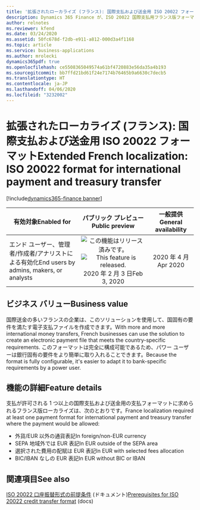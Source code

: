 ```yaml
---
title: '拡張されたローカライズ (フランス): 国際支払および送金用 ISO 20022 フォーマット'
description: Dynamics 365 Finance が、ISO 20022 国際支払用フランス版フォーマットに対応するよう拡張されました。
author: relnotes
ms.reviewer: kfend
ms.date: 03/24/2020
ms.assetid: 50fc678d-f2db-e911-a812-000d3a4f1168
ms.topic: article
ms.service: business-applications
ms.author: mrolecki
dynamics365pdf: true
ms.openlocfilehash: ce5508365049574a61bf4720883e56da35a4b193
ms.sourcegitcommit: bb7ffd21bd61f24e7174b76465b9a6630c7decb5
ms.translationtype: HT
ms.contentlocale: ja-JP
ms.lasthandoff: 04/06/2020
ms.locfileid: "3232002"
---
```

# <a name="extended-french-localization-iso-20022-format-for-international-payment-and-treasury-transfer"></a><span data-ttu-id="ad359-103">拡張されたローカライズ (フランス): 国際支払および送金用 ISO 20022 フォーマット</span><span class="sxs-lookup"><span data-stu-id="ad359-103">Extended French localization: ISO 20022 format for international payment and treasury transfer</span></span>
[!include[dynamics365-finance banner](../includes/dynamics365-finance.md)]

| <span data-ttu-id="ad359-104">有効対象</span><span class="sxs-lookup"><span data-stu-id="ad359-104">Enabled for</span></span>    |  <span data-ttu-id="ad359-105">パブリック プレビュー</span><span class="sxs-lookup"><span data-stu-id="ad359-105">Public preview</span></span> | <span data-ttu-id="ad359-106">一般提供</span><span class="sxs-lookup"><span data-stu-id="ad359-106">General availability</span></span> | 
| ---------- | :----------: |:----------: |
|<span data-ttu-id="ad359-107">エンド ユーザー、管理者/作成者/アナリストによる有効化</span><span class="sxs-lookup"><span data-stu-id="ad359-107">End users by admins, makers, or analysts</span></span>|<span data-ttu-id="ad359-108">![この機能はリリース済みです。](/dynamics365-release-plan/media/green-checkmark.png "この機能はリリース済みです。")</span><span class="sxs-lookup"><span data-stu-id="ad359-108">![This feature is released.](/dynamics365-release-plan/media/green-checkmark.png "This feature is released.")</span></span> <span data-ttu-id="ad359-109">2020 年 2 月 3 日</span><span class="sxs-lookup"><span data-stu-id="ad359-109">Feb 3, 2020</span></span>| <span data-ttu-id="ad359-110">2020 年 4 月</span><span class="sxs-lookup"><span data-stu-id="ad359-110">Apr 2020</span></span>|


## <a name="business-value"></a><span data-ttu-id="ad359-111">ビジネス バリュー</span><span class="sxs-lookup"><span data-stu-id="ad359-111">Business value</span></span>
<!-- bv start -->
<span data-ttu-id="ad359-112">国際送金の多いフランスの企業は、このソリューションを使用して、国固有の要件を満たす電子支払ファイルを作成できます。</span><span class="sxs-lookup"><span data-stu-id="ad359-112">With more and more international money transfers, French businesses can use the solution to create an electronic payment file that meets the country-specific requirements.</span></span> <span data-ttu-id="ad359-113">このフォーマットは完全に構成可能であるため、パワー ユーザーは銀行固有の要件をより簡単に取り入れることできます。</span><span class="sxs-lookup"><span data-stu-id="ad359-113">Because the format is fully configurable, it's easier to adapt it to bank-specific requirements by a power user.</span></span>
<!-- bv end -->



## <a name="feature-details"></a><span data-ttu-id="ad359-114">機能の詳細</span><span class="sxs-lookup"><span data-stu-id="ad359-114">Feature details</span></span>
<!--feature detail start -->
<span data-ttu-id="ad359-115">支払が許可される 1 つ以上の国際支払および送金用の支払フォーマットに求められるフランス版ローカライズは、次のとおりです。</span><span class="sxs-lookup"><span data-stu-id="ad359-115">France localization required at least one payment format for international payment and treasury transfer where the payment would be allowed:</span></span> 

- <span data-ttu-id="ad359-116">外貨/EUR 以外の通貨表記</span><span class="sxs-lookup"><span data-stu-id="ad359-116">In foreign/non-EUR currency</span></span>
- <span data-ttu-id="ad359-117">SEPA 地域外では EUR 表記</span><span class="sxs-lookup"><span data-stu-id="ad359-117">In EUR outside of the SEPA area</span></span>
- <span data-ttu-id="ad359-118">選択された費用の配賦は EUR 表記</span><span class="sxs-lookup"><span data-stu-id="ad359-118">In EUR with selected fees allocation</span></span>
- <span data-ttu-id="ad359-119">BIC/IBAN なしの EUR 表記</span><span class="sxs-lookup"><span data-stu-id="ad359-119">In EUR without BIC or IBAN</span></span>
<!--feature detail end -->










## <a name="see-also"></a><span data-ttu-id="ad359-120">関連項目</span><span class="sxs-lookup"><span data-stu-id="ad359-120">See also</span></span>


<!--docs start-->
<span data-ttu-id="ad359-121">[ISO 20022 口座振替形式の前提条件](https://docs.microsoft.com/dynamics365/finance/localizations/emea-fra-ISO20022-international) (ドキュメント)</span><span class="sxs-lookup"><span data-stu-id="ad359-121">[Prerequisites for ISO 20022 credit transfer format](https://docs.microsoft.com/dynamics365/finance/localizations/emea-fra-ISO20022-international) (docs)</span></span>
<!--docs end-->

